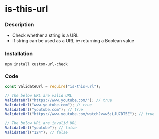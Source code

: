#  is-this-url

### Description
- Check whether a string is a URL.
- If string can be used as a URL by returning a Boolean value

### Installation
 

    npm install custom-url-check

### Code
  
```javascript
const ValidateUrl = require("is-this-url"); 

// The below URL are valid URL
ValidateUrl("https://www.youtube.com/"); // true
ValidateUrl("www.youtube.com"); // true
ValidateUrl("youtube.com"); // true
ValidateUrl("https://www.youtube.com/watch?v=w3jLJU7DT5E"); // true

// The below URL are invalid URL
ValidateUrl("youtube"); // false
ValidateUrl("124"); // false 
``` 
